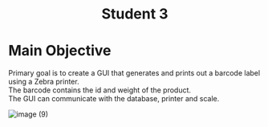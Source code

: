 <h1 align="center">Student 3</h1>

# Main Objective
Primary goal is to create a GUI that generates and prints out a barcode label using a Zebra printer. <br>
The barcode contains the id and weight of the product. <br>
The GUI can communicate with the database, printer and scale. <br>

![image (9)](https://github.com/Githendra23/School-Project-E-commerce/assets/51377697/758d58ad-f371-4295-ad13-047cc2aa89f7)
